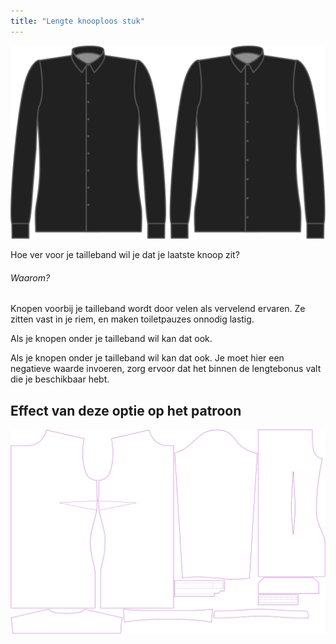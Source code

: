 ```yaml
---
title: "Lengte knooploos stuk"
---
```


![Lengte knooploos stuk](./buttonfreelength.svg)

Hoe ver voor je tailleband wil je dat je laatste knoop zit?

<Note>

###### Waarom?

Knopen voorbij je tailleband wordt door velen als vervelend ervaren.
Ze zitten vast in je riem, en maken toiletpauzes onnodig lastig.

Als je knopen onder je tailleband wil kan dat ook.

Als je knopen onder je tailleband wil kan dat ook. Je moet hier een negatieve waarde invoeren,
zorg ervoor dat het binnen de lengtebonus valt die je beschikbaar hebt.

</Note>

## Effect van deze optie op het patroon

![Deze afbeelding toont het effect van deze optie door meerdere varianten die een andere waarde hebben voor deze optie te vervangen](simone_buttonfreelength_sample.svg "Effect van deze optie op het patroon")
